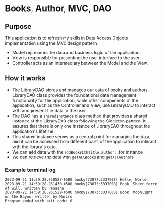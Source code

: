 # Books, Author, MVC, DAO

## Purpose
This application is to refresh my skills in Data Access Objects implementation using the MVC design pattern. 
* Model represents the data and business logic of the application. 
* View is responsible for presenting the user interface to the user.
* Controller acts as an intermediary between the Model and the View.

## How it works
* The LibraryDAO stores and manages our data of books and authors. LibraryDAO class provides the foundational data management functionality for the application, while other components of the application, such as the Controller and View, use LibraryDAO to interact with and present the data to the user.
* The DAO has a `sharedInstance` class method that provides a shared instance of the LibraryDAO class following the Singleton pattern. It ensures that there is only one instance of LibraryDAO throughout the application's lifetime.
* This shared instance serves as a central point for managing the data, and it can be accessed from different parts of the application to interact with the library's data.
* We can add data with the `addBookWithTitle:author:` ,for instance
* We can retrieve the data with `getAllBooks` and `getAllAuthors`

### Example terminal log
```
2023-09-21 14:59:28.260527-0500 booky[73872:3337008] Hello, World!
2023-09-21 14:59:28.261430-0500 booky[73872:3337008] Book: Sheer force of will, written by Panashe
2023-09-21 14:59:28.261529-0500 booky[73872:3337008] Book: Moonlight on the Bayou, written by Muriro
Program ended with exit code: 0

```